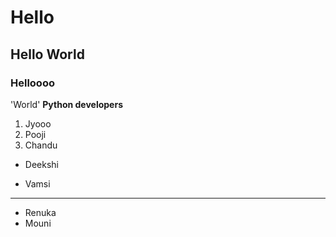 # Hello
## Hello World
### Helloooo
'World'
**Python developers**
1. Jyooo
2. Pooji
3. Chandu
  - Deekshi
  + Vamsi
  ---------------
- Renuka
- Mouni
